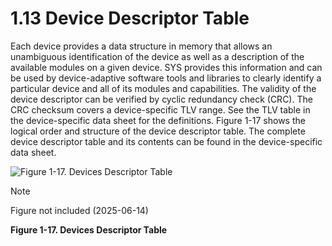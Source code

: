 # 1.13 Device Descriptor Table

Each device provides a data structure in memory that allows an unambiguous identification of the device as well as a
description of the available modules on a given device. SYS provides this information and can be used by
device-adaptive software tools and libraries to clearly identify a particular device and all of its modules and
capabilities. The validity of the device descriptor can be verified by cyclic redundancy check (CRC). The CRC checksum
covers a device-specific TLV range. See the TLV table in the device-specific data sheet for the definitions.
Figure 1-17 shows the logical order and structure of the device descriptor table. The complete device
descriptor table and its contents can be found in the device-specific data sheet.

<a id="figure-1-17"></a>

![Figure 1-17. Devices Descriptor Table](/images/fr4xx_fr2xx_family_user_guide/figure_1-17.jpg)

> [!NOTE]
> Figure not included (2025-06-14)

**Figure 1-17. Devices Descriptor Table**
